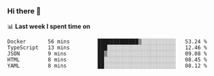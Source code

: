 ### Hi there 👋

<!--
**DBvc/DBvc** is a ✨ _special_ ✨ repository because its `README.md` (this file) appears on your GitHub profile.

Here are some ideas to get you started:

- 🔭 I’m currently working on ...
- 🌱 I’m currently learning ...
- 👯 I’m looking to collaborate on ...
- 🤔 I’m looking for help with ...
- 💬 Ask me about ...
- 📫 How to reach me: ...
- 😄 Pronouns: ...
- ⚡ Fun fact: ...
-->

📊 **Last week I spent time on**
<!--START_SECTION:waka-->
```text
Docker       56 mins         █████████████▒░░░░░░░░░░░   53.24 % 
TypeScript   13 mins         ███░░░░░░░░░░░░░░░░░░░░░░   12.46 % 
JSON         9 mins          ██▒░░░░░░░░░░░░░░░░░░░░░░   09.08 % 
HTML         8 mins          ██░░░░░░░░░░░░░░░░░░░░░░░   08.45 % 
YAML         8 mins          ██░░░░░░░░░░░░░░░░░░░░░░░   08.12 % 
```
<!--END_SECTION:waka-->
